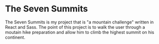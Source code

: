 # The Seven Summits

The Seven Summits is my project that is "a mountain challenge" written in React and Sass.
The point of this project is to walk the user through a moutain hike preparation and allow him to climb the highest summit on his continent. 

